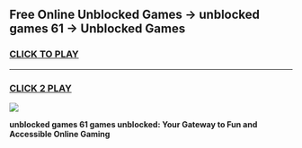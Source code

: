 
## Free Online Unblocked Games → unblocked games 61 → Unblocked Games
<h3>
<a href="https://premium.freeplayer.one?title=unblocked_games_61&ref=21F">CLICK TO PLAY</a></h3>
<hr>

<h3>
<a href="https://premium.freeplayer.one?title=unblocked_games_61&ref=21F">CLICK 2 PLAY</a>
  
</h3>

<a href="https://premium.freeplayer.one?title=unblocked_games_61&ref=21F/"><img src="https://clearcache.store/games.png"></a>


**unblocked games 61 games unblocked: Your Gateway to Fun and Accessible Online Gaming**

